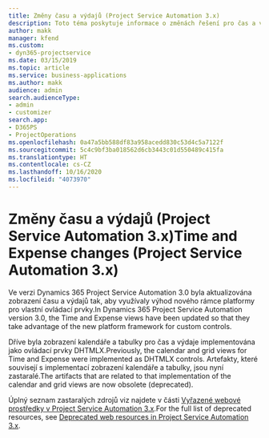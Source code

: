 ```yaml
---
title: Změny času a výdajů (Project Service Automation 3.x)
description: Toto téma poskytuje informace o změnách řešení pro čas a výdaje.
author: makk
manager: kfend
ms.custom:
- dyn365-projectservice
ms.date: 03/15/2019
ms.topic: article
ms.service: business-applications
ms.author: makk
audience: admin
search.audienceType:
- admin
- customizer
search.app:
- D365PS
- ProjectOperations
ms.openlocfilehash: 0a47a5bb588df83a958acedd830c53d4c5a7122f
ms.sourcegitcommit: 5c4c9bf3ba018562d6cb3443c01d550489c415fa
ms.translationtype: HT
ms.contentlocale: cs-CZ
ms.lasthandoff: 10/16/2020
ms.locfileid: "4073970"
---
```

# <a name="time-and-expense-changes-project-service-automation-3x"></a><span data-ttu-id="7e82c-103">Změny času a výdajů (Project Service Automation 3.x)</span><span class="sxs-lookup"><span data-stu-id="7e82c-103">Time and Expense changes (Project Service Automation 3.x)</span></span>

<span data-ttu-id="7e82c-104">Ve verzi Dynamics 365 Project Service Automation 3.0 byla aktualizována zobrazení času a výdajů tak, aby využívaly výhod nového rámce platformy pro vlastní ovládací prvky.</span><span class="sxs-lookup"><span data-stu-id="7e82c-104">In Dynamics 365 Project Service Automation version 3.0, the Time and Expense views have been updated so that they take advantage of the new platform framework for custom controls.</span></span>

<span data-ttu-id="7e82c-105">Dříve byla zobrazení kalendáře a tabulky pro čas a výdaje implementována jako ovládací prvky DHTMLX.</span><span class="sxs-lookup"><span data-stu-id="7e82c-105">Previously, the calendar and grid views for Time and Expense were implemented as DHTMLX controls.</span></span> <span data-ttu-id="7e82c-106">Artefakty, které souvisejí s implementací zobrazení kalendáře a tabulky, jsou nyní zastaralé.</span><span class="sxs-lookup"><span data-stu-id="7e82c-106">The artifacts that are related to that implementation of the calendar and grid views are now obsolete (deprecated).</span></span>

<span data-ttu-id="7e82c-107">Úplný seznam zastaralých zdrojů viz najdete v části [Vyřazené webové prostředky v Project Service Automation 3.x](web-resources-deprecated-v3.x.md).</span><span class="sxs-lookup"><span data-stu-id="7e82c-107">For the full list of deprecated resources, see [Deprecated web resources in Project Service Automation 3.x](web-resources-deprecated-v3.x.md).</span></span>
